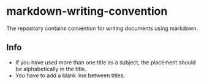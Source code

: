 # markdown-writing-convention
The repository contains convention for writing documents using markdown.

## Info
- If you have used more than one title as a subject, the placement should be alphabetically in the title.
- You have to add a blank line between titles.
